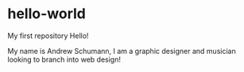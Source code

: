 # hello-world
My first repository
Hello!

My name is Andrew Schumann, I am a graphic designer and musician looking to branch into web design!
